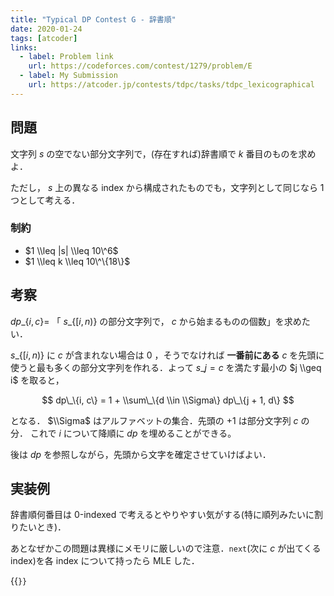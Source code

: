 ```yaml
---
title: "Typical DP Contest G - 辞書順"
date: 2020-01-24
tags: [atcoder]
links:
  - label: Problem link
    url: https://codeforces.com/contest/1279/problem/E
  - label: My Submission
    url: https://atcoder.jp/contests/tdpc/tasks/tdpc_lexicographical
---
```


## 問題

文字列 $s$ の空でない部分文字列で，(存在すれば)辞書順で $k$ 番目のものを求めよ．

ただし， $s$ 上の異なる index から構成されたものでも，文字列として同じなら 1 つとして考える．

### 制約

- $1 \\leq |s| \\leq 10\^6$
- $1 \\leq k \\leq 10\^\{18\}$

## 考察

$dp\_\{i, c\} =$ 「 $s\_\{[i, n)\}$ の部分文字列で， $c$ から始まるものの個数」を求めたい．

$s\_\{[i, n)\}$ に $c$ が含まれない場合は $0$ ，そうでなければ **一番前にある** $c$ を先頭に使うと最も多くの部分文字列を作れる．よって $s\_j = c$ を満たす最小の $j \\geq i$ を取ると，

$$
dp\_\{i, c\} = 1 + \\sum\_\{d \\in \\Sigma\} dp\_\{j + 1, d\}
$$

となる． $\\Sigma$ はアルファベットの集合．先頭の $+1$ は部分文字列 $c$ の分．
これで $i$ について降順に $dp$ を埋めることができる。

後は $dp$ を参照しながら，先頭から文字を確定させていけばよい．

## 実装例

辞書順何番目は 0-indexed で考えるとやりやすい気がする(特に順列みたいに割りたいとき)．

あとなぜかこの問題は異様にメモリに厳しいので注意．`next`(次に $c$ が出てくる index)を各 index について持ったら MLE した．

{{<code file="0.cpp" language="cpp">}}
